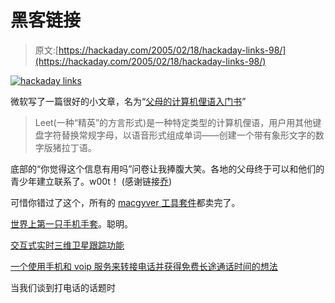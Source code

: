 # 黑客链接

> 原文:[https://hackaday.com/2005/02/18/hackaday-links-98/](https://hackaday.com/2005/02/18/hackaday-links-98/)

[![hackaday links](../Images/e8b36b11e72c4c156f2ab3e307c41be4.png)](http://amimpc.world3.net/)

微软写了一篇很好的小文章，名为“[父母的计算机俚语入门书](http://www.microsoft.com/athome/security/children/kidtalk.mspx)”

> Leet(一种“精英”的方言形式)是一种特定类型的计算机俚语，用户用其他键盘字符替换常规字母，以语音形式组成单词——创建一个带有象形文字的数字版猪拉丁语。

底部的“你觉得这个信息有用吗”问卷让我捧腹大笑。各地的父母终于可以和他们的青少年建立联系了。w00t！
(感谢链接[乔](http://www.admitit.org/))

可惜你错过了这个，所有的 [macgyver 工具套件](http://cgi.ebay.com/ws/eBayISAPI.dll?ViewItem&item=5541076295)都卖完了。

[世界上第一只手机手套](http://engadget.com/entry/1234000170032145/)。聪明。

[交互式实时三维卫星跟踪功能](http://science.nasa.gov/RealTime/JTrack/3D/JTrack3D.html)

[一个使用手机和 voip 服务来转接电话并获得免费长途通话时间的想法](http://www.i-hacked.com/index.php?option=com_content&task=view&id=113&Itemid=47)

当我们谈到打电话的话题时